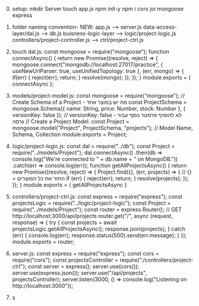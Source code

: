 0. setup: 
mkdir Server
touch app.js
npm init-y
npm i cors joi mongoose express

0. folder naming convention- NEW:
app.js --> server.js
data-access-layer/dal.js --> db.js
buisness-logic-layer --> logic/project-logic.js
controllers/project-controller.js --> ctrl/project-ctrl.js

0. touch dal.js:
const mongoose = require("mongoose");
function connectAsync() {
    return new Promise((resolve, reject) => {
        mongoose.connect("mongodb://localhost:27017/practice",
            { useNewUrlParser: true, useUnifiedTopology: true }, (err, mongo) => {
                if(err) {
                    reject(err);
                    return;
                }
                resolve(mongo);
            });
    });
}
module.exports = {
    connectAsync
};

0. models/project-model.js:
const mongoose = require("mongoose");
// Create Schema of a Project - מה יש במוצר אחד
const ProjectSchema = mongoose.Schema({
    name: String,
    price: Number,
    stock: Number
}, { versionKey: false }); // versionKey: false - לא להוסיף פרמטר נוסף עבור גרסה
// Create a Project Model: 
const Project = mongoose.model("Project", ProjectSchema, "projects"); // Model Name, Schema, Collection
module.exports = Project;

0. logic/project-logic.js: 
const dal = require("../db");
const Project = require("../models/Project");
dal.connectAsync()
    .then(db => console.log("We're connected to " + db.name + " on MongoDB."))
    .catch(err => console.log(err));
function getAllProjectsAsync() {
    return new Promise((resolve, reject) => {
        Project.find({}, (err, projects) => { // {} = החזר את כל המוצרים
            if (err) {
                reject(err);
                return;
            }
            resolve(projects);
        });
    });
}
module.exports = {
    getAllProjectsAsync
}

0. controllers/project-ctrl.js:
const express = require("express");
const projectsLogic = require("../logic/project-logic");
const Project = require("../models/Project");
const router = express.Router();
// GET http://localhost:3000/api/projects
router.get("/", async (request, response) => {
    try {
        const projects = await projectsLogic.getAllProjectsAsync();
        response.json(projects);
    }
    catch (err) {
        console.log(err);
        response.status(500).send(err.message);
    }
});
module.exports = router;

0. server.js:
const express = require("express");
const cors = require("cors");
const projectsController = require("./controllers/project-ctrl");
const server = express();
server.use(cors());
server.use(express.json());
server.use("/api/projects", projectsController);
server.listen(3000, () => console.log("Listening on http://localhost:3000"));

0. s